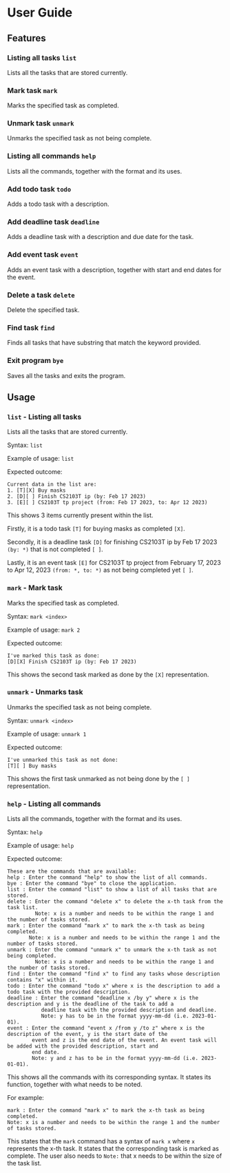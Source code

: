 # User Guide

## Features

### Listing all tasks `list`

Lists all the tasks that are stored currently.

### Mark task `mark`

Marks the specified task as completed.

### Unmark task `unmark`

Unmarks the specified task as not being complete.

### Listing all commands `help`

Lists all the commands, together with the format and its uses.

### Add todo task `todo`

Adds a todo task with a description.

### Add deadline task `deadline`

Adds a deadline task with a description and due date for the task.

### Add event task `event`

Adds an event task with a description, together with start and end dates for the event.

### Delete a task `delete`

Delete the specified task.

### Find task `find`

Finds all tasks that have substring that match the keyword provided.

### Exit program `bye`

Saves all the tasks and exits the program.

## Usage

### `list` - Listing all tasks

Lists all the tasks that are stored currently.

Syntax: `list`

Example of usage: `list`

Expected outcome:

```
Current data in the list are:
1. [T][X] Buy masks
2. [D][ ] Finish CS2103T ip (by: Feb 17 2023)
3. [E][ ] CS2103T tp project (from: Feb 17 2023, to: Apr 12 2023)
```

This shows 3 items currently present within the list.

Firstly, it is a todo task `[T]` for buying masks as completed `[X]`.

Secondly, it is a deadline task `[D]` for finishing CS2103T ip by Feb 17 2023 `(by: *)` that is not completed `[ ]`.

Lastly, it is an event task `[E]` for CS2103T tp project from February 17, 2023 to Apr 12, 2023 `(from: *, to: *)` as not being completed yet `[ ]`.

### `mark` - Mark task

Marks the specified task as completed.

Syntax: `mark <index>`

Example of usage: `mark 2`

Expected outcome:

```
I've marked this task as done:
[D][X] Finish CS2103T ip (by: Feb 17 2023)
```

This shows the second task marked as done by the `[X]` representation.


### `unmark` - Unmarks task

Unmarks the specified task as not being complete.

Syntax: `unmark <index>`

Example of usage: `unmark 1`

Expected outcome:

```
I've unmarked this task as not done:
[T][ ] Buy masks
```

This shows the first task unmarked as not being done by the `[ ]` representation.

### `help` - Listing all commands

Lists all the commands, together with the format and its uses.

Syntax: `help`

Example of usage: `help`

Expected outcome:

```
These are the commands that are available:
help : Enter the command "help" to show the list of all commands.
bye : Enter the command "bye" to close the application.
list : Enter the command "list" to show a list of all tasks that are stored.
delete : Enter the command "delete x" to delete the x-th task from the task list.
         Note: x is a number and needs to be within the range 1 and the number of tasks stored.
mark : Enter the command "mark x" to mark the x-th task as being completed.
       Note: x is a number and needs to be within the range 1 and the number of tasks stored.
unmark : Enter the command "unmark x" to unmark the x-th task as not being completed.
         Note: x is a number and needs to be within the range 1 and the number of tasks stored.
find : Enter the command "find x" to find any tasks whose description contains "x" within it.
todo : Enter the command "todo x" where x is the description to add a todo task with the provided description.
deadline : Enter the command "deadline x /by y" where x is the description and y is the deadline of the task to add a
           deadline task with the provided description and deadline.
           Note: y has to be in the format yyyy-mm-dd (i.e. 2023-01-01).
event : Enter the command "event x /from y /to z" where x is the description of the event, y is the start date of the
        event and z is the end date of the event. An event task will be added with the provided description, start and
        end date.
        Note: y and z has to be in the format yyyy-mm-dd (i.e. 2023-01-01).
```

This shows all the commands with its corresponding syntax. It states its function, together with what needs to be noted.

For example:
```
mark : Enter the command "mark x" to mark the x-th task as being completed.
Note: x is a number and needs to be within the range 1 and the number of tasks stored.
```

This states that the `mark` command has a syntax of `mark x` where `x` represents the x-th task. It states that the corresponding task is marked as complete. The user also needs to `Note:` that x needs to be within the size of the task list.



